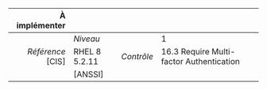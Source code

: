 
|           À implémenter    |    |    |    |
|----------------:|:---|---:|:---|
|                 |*Niveau*|| 1 |
|*Référence* [CIS]| RHEL 8 5.2.11 |*Contrôle*| 16.3 Require Multi-factor Authentication |
|                 |[ANSSI] ||  |

